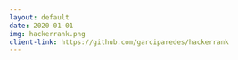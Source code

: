 ```yaml
---
layout: default
date: 2020-01-01
img: hackerrank.png
client-link: https://github.com/garciparedes/hackerrank
---
```

